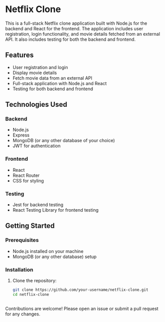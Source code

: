 # Netflix Clone

This is a full-stack Netflix clone application built with Node.js for the backend and React for the frontend. The application includes user registration, login functionality, and movie details fetched from an external API. It also includes testing for both the backend and frontend.

## Features

- User registration and login
- Display movie details
- Fetch movie data from an external API
- Full-stack application with Node.js and React
- Testing for both backend and frontend

## Technologies Used

### Backend

- Node.js
- Express
- MongoDB (or any other database of your choice)
- JWT for authentication

### Frontend

- React
- React Router
- CSS for styling

### Testing

- Jest for backend testing
- React Testing Library for frontend testing

## Getting Started

### Prerequisites

- Node.js installed on your machine
- MongoDB (or any other database) setup

### Installation

1. Clone the repository:

   ```bash
   git clone https://github.com/your-username/netflix-clone.git
   cd netflix-clone



Contributions are welcome! Please open an issue or submit a pull request for any changes.
